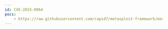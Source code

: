 ```yaml
---
id: CVE-2015-0964
pocs:
    - https://raw.githubusercontent.com/rapid7/metasploit-framework/master/modules/auxiliary/admin/http/arris_motorola_surfboard_backdoor_xss.rb
---
```

